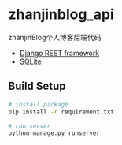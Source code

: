 # zhanjinblog_api
zhanjinBlog个人博客后端代码

+ [Django REST framework](https://www.django-rest-framework.org/)
+ [SQLite](https://www.sqlite.org/index.html)


## Build Setup

``` bash
# install package
pip install -r requirement.txt

# run server
python manage.py runserver

```